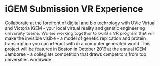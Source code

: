 # iGEM Submission VR Experience

Collaborate at the forefront of digital and bio technology with UVic Virtual and Victoria iGEM - your local virtual reality and genetic engineering university teams. We are working together to build a VR program that will make the invisible visible - a model of genetic replication and protein transcription you can interact with in a computer generated world. This project will be featured in Boston in October 2019 at the annual iGEM Jamboree - a collegiate competition that draws competitors from top universities worldwide.
